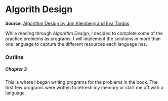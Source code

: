 # Algorith Design

**Source**:
[Algorithm Design by Jon Kleinberg and Eva Tardos](
	http://www.icsd.aegean.gr/kaporisa/index_files/algorithm_design.pdf)

While reading through *Algorithm Design*, I decided to complete some of the 
practice problems as programs. I will implement the solutions in more than 
one language to capture the different resources each language has. 

### Outline

##### Chapter 3

This is where I began writing programs for the problems in the book. The
first few programs were written to refresh my memory or start me off with a 
language.  


